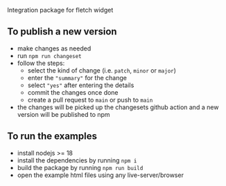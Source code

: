 Integration package for fletch widget

## To publish a new version

- make changes as needed
- run `npm run changeset`
- follow the steps:
  - select the kind of change (i.e. `patch`, `minor` or `major`)
  - enter the `"summary"` for the change
  - select `"yes"` after entering the details
  - commit the changes once done
  - create a pull request to `main` or push to `main`
- the changes will be picked up the changesets github action and a new version will be published to npm

## To run the examples

- install nodejs >= 18
- install the dependencies by running `npm i`
- build the package by running `npm run build`
- open the example html files using any live-server/browser
